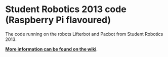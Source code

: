 # Student Robotics 2013 code (Raspberry Pi flavoured)

The code running on the robots Lifterbot and Pacbot from Student Robotics 2013.

**[More information can be found on the wiki](https://github.com/Systemetric/sr-pi-2013/wiki)**.
